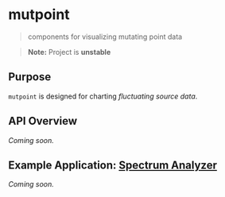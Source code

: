 # mutpoint

> components for visualizing mutating point data

> **Note:** Project is **unstable**

## Purpose

`mutpoint` is designed for charting _fluctuating source data_.

## API Overview

_Coming soon._

## Example Application: [Spectrum Analyzer](https://en.wikipedia.org/wiki/Spectrum_analyzer)

_Coming soon._
